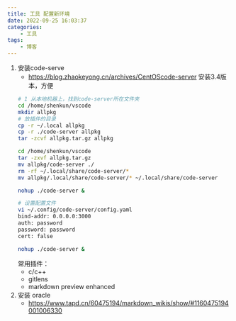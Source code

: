 ```yaml
---
title: 工具 配置新环境
date: 2022-09-25 16:03:37
categories:
    - 工具
tags:
    - 博客
---
```


1. 安装code-serve
    - https://blog.zhaokeyong.cn/archives/CentOScode-server
    安装3.4版本，方便
    ```bash
    # 1 从本地机器上，找到code-server所在文件夹
    cd /home/shenkun/vscode
    mkdir allpkg
    # 放插件的目录
    cp -r ~/.local allpkg
    cp -r ./code-server allpkg
    tar -zcvf allpkg.tar.gz allpkg

    cd /home/shenkun/vscode
    tar -zxvf allpkg.tar.gz
    mv allpkg/code-server ./
    rm -rf ~/.local/share/code-server/*
    mv allpkg/.local/share/code-server/* ~/.local/share/code-server

    nohup ./code-server &

    # 设置配置文件
    vi ~/.config/code-server/config.yaml
    bind-addr: 0.0.0.0:3000
    auth: password
    password: password
    cert: false

    nohup ./code-server &
    ```
    常用插件：
    - c/c++
    - gitlens
    - markdown preview enhanced
2. 安装 oracle
    - https://www.tapd.cn/60475194/markdown_wikis/show/#1160475194001006330